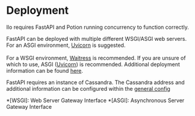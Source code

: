 # Deployment

Ilo requires FastAPI and Potion running concurrency to function correctly.

FastAPI can be deployed with multiple different WSGI/ASGI web servers. For an ASGI environment, <a href="https://www.uvicorn.org/">Uvicorn</a> is suggested. <br><br>
For a WSGI environment, <a href="https://docs.pylonsproject.org/projects/waitress/en/latest/">Waitress</a> is recommended.
If you are unsure of which to use, ASGI (<a href="https://www.uvicorn.org/">Uvicorn</a>) is recommended. Additional deployment information can be found <a href="https://fastapi.tiangolo.com/deployment/">here</a>.

FastAPI requires an instance of Cassandra. The Cassandra address and additional information can be configured within the [general config](/Configurability/#general)

*[WSGI]: Web Server Gateway Interface
*[ASGI]: Asynchronous Server Gateway Interface
